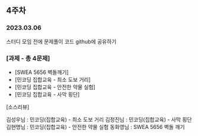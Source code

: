 ## 4주차    

### 2023.03.06

스터디 모임 전에 문제풀이 코드 github에 공유하기   

### [과제 - 총 4문제]

- [SWEA 5656 벽돌깨기]
- [민코딩 집합교육 - 최소 도보 거리]
- [민코딩 집합교육 - 안전한 약물 실험]
- [민코딩 집합교육 - 사막 횡단]

[소스리뷰]

김성우님 : 민코딩(집합교육) - 최소 도보 거리
김정진님 : 민코딩(집합교육) - 사막 횡단
김현명님 : 민코딩(집합교육) - 안전한 약물 실험
동화영님 : SWEA 5656 벽돌 깨기

